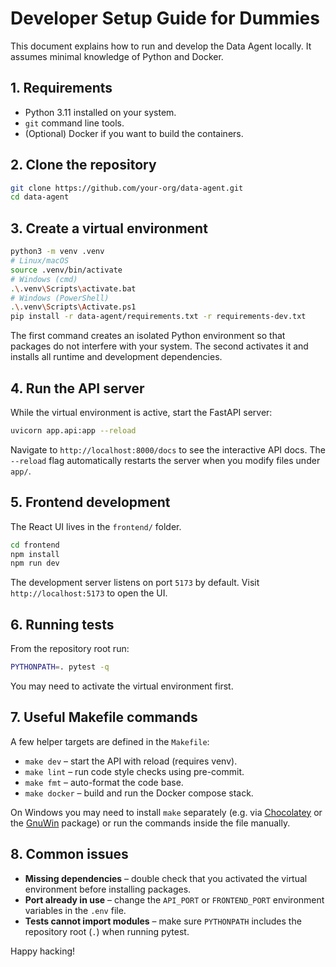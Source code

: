 # Developer Setup Guide for Dummies

This document explains how to run and develop the Data Agent locally.
It assumes minimal knowledge of Python and Docker.

## 1. Requirements

- Python 3.11 installed on your system.
- `git` command line tools.
- (Optional) Docker if you want to build the containers.

## 2. Clone the repository

```bash
git clone https://github.com/your-org/data-agent.git
cd data-agent
```

## 3. Create a virtual environment

```bash
python3 -m venv .venv
# Linux/macOS
source .venv/bin/activate
# Windows (cmd)
.\.venv\Scripts\activate.bat
# Windows (PowerShell)
.\.venv\Scripts\Activate.ps1
pip install -r data-agent/requirements.txt -r requirements-dev.txt
```

The first command creates an isolated Python environment so that
packages do not interfere with your system. The second activates it and
installs all runtime and development dependencies.

## 4. Run the API server

While the virtual environment is active, start the FastAPI server:

```bash
uvicorn app.api:app --reload
```

Navigate to `http://localhost:8000/docs` to see the interactive API docs.
The `--reload` flag automatically restarts the server when you modify
files under `app/`.

## 5. Frontend development

The React UI lives in the `frontend/` folder.

```bash
cd frontend
npm install
npm run dev
```

The development server listens on port `5173` by default. Visit
`http://localhost:5173` to open the UI.

## 6. Running tests

From the repository root run:

```bash
PYTHONPATH=. pytest -q
```

You may need to activate the virtual environment first.

## 7. Useful Makefile commands

A few helper targets are defined in the `Makefile`:

- `make dev` – start the API with reload (requires venv).
- `make lint` – run code style checks using pre-commit.
- `make fmt` – auto-format the code base.
- `make docker` – build and run the Docker compose stack.

On Windows you may need to install `make` separately (e.g. via
[Chocolatey](https://chocolatey.org/) or the
[GnuWin](http://gnuwin32.sourceforge.net/packages/make.htm) package) or
run the commands inside the file manually.

## 8. Common issues

- **Missing dependencies** – double check that you activated the
  virtual environment before installing packages.
- **Port already in use** – change the `API_PORT` or `FRONTEND_PORT`
  environment variables in the `.env` file.
- **Tests cannot import modules** – make sure `PYTHONPATH` includes the
  repository root (`.`) when running pytest.

Happy hacking!
